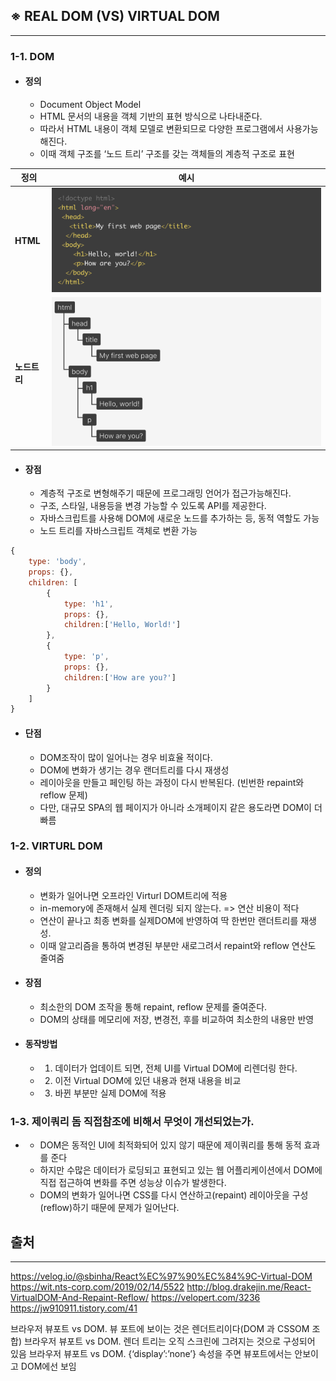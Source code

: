 ## ※ REAL DOM (VS) VIRTUAL DOM

---

### 1-1. DOM

-   #### 정의

    -   Document Object Model
    -   HTML 문서의 내용을 객체 기반의 표현 방식으로 나타내준다.
    -   따라서 HTML 내용이 객체 모델로 변환되므로 다양한 프로그램에서 사용가능해진다.
    -   이때 객체 구조를 ‘노드 트리’ 구조를 갖는 객체들의 계층적 구조로 표현

| 정의         | 예시                            |
| ------------ | ------------------------------- |
| **HTML**     | ![web_2_1](./img/web_2_1.png)   |
| **노드트리** | ![미션6 GIF](./img/web_2_2.png) |

-   #### 장점
    -   계층적 구조로 변형해주기 때문에 프로그래밍 언어가 접근가능해진다.
    -   구조, 스타일, 내용등을 변경 가능할 수 있도록 API를 제공한다.
    -   자바스크립트를 사용해 DOM에 새로운 노드를 추가하는 등, 동적 역할도 가능
    -   노드 트리를 자바스크립트 객체로 변환 가능

```javascript
{
    type: 'body',
    props: {},
    children: [
        {
            type: 'h1',
            props: {},
            children:['Hello, World!']
        },
        {
            type: 'p',
            props: {},
            children:['How are you?']
        }
    ]
}
```

-   #### 단점

    -   DOM조작이 많이 일어나는 경우 비효율 적이다.
    -   DOM에 변화가 생기는 경우 랜더트리를 다시 재생성
    -   레이아웃을 만들고 페인팅 하는 과정이 다시 반복된다. (빈번한 repaint와 reflow 문제)
    -   다만, 대규모 SPA의 웹 페이지가 아니라 소개페이지 같은 용도라면 DOM이 더 빠름

### 1-2. VIRTURL DOM

-   #### 정의

    -   변화가 일어나면 오프라인 Virturl DOM트리에 적용
    -   in-memory에 존재해서 실제 렌더링 되지 않는다. => 연산 비용이 적다
    -   연산이 끝나고 최종 변화를 실제DOM에 반영하여 딱 한번만 랜더트리를 재생성.
    -   이때 알고리즘을 통하여 변경된 부분만 새로그려서 repaint와 reflow 연산도 줄여줌

-   #### 장점

    -   최소한의 DOM 조작을 통해 repaint, reflow 문제를 줄여준다.
    -   DOM의 상태를 메모리에 저장, 변경전, 후를 비교하여 최소한의 내용만 반영

-   #### 동작방법
    -   1. 데이터가 업데이트 되면, 전체 UI를 Virtual DOM에 리렌더링 한다.
    -   2. 이전 Virtual DOM에 있던 내용과 현재 내용을 비교
    -   3. 바뀐 부분만 실제 DOM에 적용

### 1-3. 제이쿼리 돔 직접참조에 비해서 무엇이 개선되었는가.

-   -   DOM은 동적인 UI에 최적화되어 있지 않기 때문에 제이쿼리를 통해 동적 효과를 준다
    -   하지만 수많은 데이터가 로딩되고 표현되고 있는 웹 어플리케이션에서 DOM에 직접 접근하여 변화를 주면 성능상 이슈가 발생한다.
    -   DOM의 변화가 일어나면 CSS를 다시 연산하고(repaint) 레이아웃을 구성(reflow)하기 때문에 문제가 일어난다.

## 출처

---

https://velog.io/@sbinha/React%EC%97%90%EC%84%9C-Virtual-DOM
https://wit.nts-corp.com/2019/02/14/5522
http://blog.drakejin.me/React-VirtualDOM-And-Repaint-Reflow/
https://velopert.com/3236
https://jw910911.tistory.com/41

브라우저 뷰포트 vs DOM. 뷰 포트에 보이는 것은 렌더트리이다(DOM 과 CSSOM 조합)
브라우저 뷰포트 vs DOM. 렌더 트리는 오직 스크린에 그려지는 것으로 구성되어 있음
브라우저 뷰포트 vs DOM. {‘display’:’none’} 속성을 주면 뷰포트에서는 안보이고 DOM에선 보임
